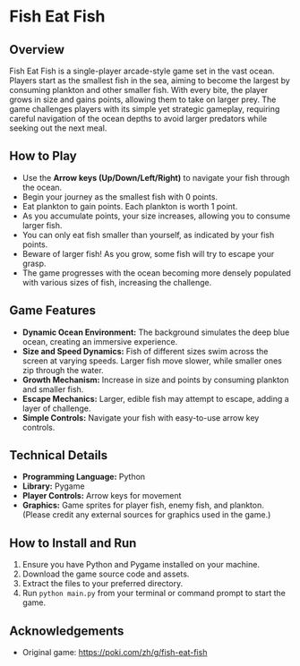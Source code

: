 # Fish Eat Fish

## Overview
Fish Eat Fish is a single-player arcade-style game set in the vast ocean. Players start as the smallest fish in the sea, aiming to become the largest by consuming plankton and other smaller fish. With every bite, the player grows in size and gains points, allowing them to take on larger prey. The game challenges players with its simple yet strategic gameplay, requiring careful navigation of the ocean depths to avoid larger predators while seeking out the next meal.

## How to Play
- Use the **Arrow keys (Up/Down/Left/Right)** to navigate your fish through the ocean.
- Begin your journey as the smallest fish with 0 points.
- Eat plankton to gain points. Each plankton is worth 1 point.
- As you accumulate points, your size increases, allowing you to consume larger fish.
- You can only eat fish smaller than yourself, as indicated by your fish points.
- Beware of larger fish! As you grow, some fish will try to escape your grasp.
- The game progresses with the ocean becoming more densely populated with various sizes of fish, increasing the challenge.

## Game Features
- **Dynamic Ocean Environment:** The background simulates the deep blue ocean, creating an immersive experience.
- **Size and Speed Dynamics:** Fish of different sizes swim across the screen at varying speeds. Larger fish move slower, while smaller ones zip through the water.
- **Growth Mechanism:** Increase in size and points by consuming plankton and smaller fish.
- **Escape Mechanics:** Larger, edible fish may attempt to escape, adding a layer of challenge.
- **Simple Controls:** Navigate your fish with easy-to-use arrow key controls.

## Technical Details
- **Programming Language:** Python
- **Library:** Pygame
- **Player Controls:** Arrow keys for movement
- **Graphics:** Game sprites for player fish, enemy fish, and plankton. (Please credit any external sources for graphics used in the game.)

## How to Install and Run
1. Ensure you have Python and Pygame installed on your machine.
2. Download the game source code and assets.
3. Extract the files to your preferred directory.
4. Run `python main.py` from your terminal or command prompt to start the game.

## Acknowledgements
- Original game: https://poki.com/zh/g/fish-eat-fish

